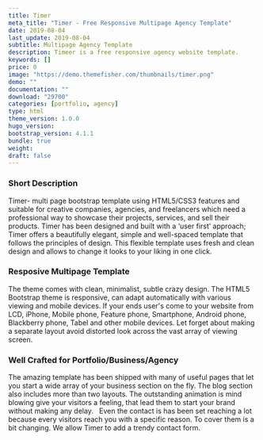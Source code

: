 ```yaml
---
title: Timer
meta_title: "Timer - Free Responsive Multipage Agency Template"
date: 2019-08-04
last_update: 2019-08-04
subtitle: Multipage Agency Template
description: Timeer is a free responsive agency website template. 
keywords: []
price: 0
image: "https://demo.themefisher.com/thumbnails/timer.png"
demo: ""
documentation: ""
download: "29700"
categories: [portfolio, agency]
type: html
theme_version: 1.0.0
hugo_version: 
bootstrap_version: 4.1.1
bundle: true
weight:
draft: false
---
```


### Short Description

Timer- multi page bootstrap template using HTML5/CSS3 features and suitable for creative companies, agencies, and freelancers which need a professional way to showcase their projects, services, and sell their products. Timer has been designed and built with a ‘user first’ approach; Timer offers a beautifully elegant, simple and well-spaced template that follows the principles of design. This flexible template uses fresh and clean design and allows to change it looks to your liking in one click.

### Resposive Multipage Template

The theme comes with clean, minimalist, subtle crazy design. The HTML5 Bootstrap theme is responsive, can adapt automatically with various viewing and mobile devices. If your ends user's come to your website from LCD, iPhone, Mobile phone, Feature phone, Smartphone, Android phone, Blackberry phone, Tabel and other mobile devices. Let forget about making a separate layout avoid distorted look across the vast array of viewing screen.

### Well Crafted for Portfolio/Business/Agency

The amazing template has been shipped with many of useful pages that let you start a wide array of your business section on the fly. The blog section also includes more than two layouts. The outstanding animation is mind blowing give your visitors a feeling, that lead them to start your brand without making any delay.   Even the contact is has been set reaching a lot because every visitors reach you with a specific reason. To cover them is a bit changing. We allow Timer to add a trendy contact form.

